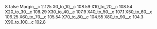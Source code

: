 <?xml version="1.0" encoding="UTF-8"?>
<CustomMetadata xmlns="http://soap.sforce.com/2006/04/metadata" xmlns:xsi="http://www.w3.org/2001/XMLSchema-instance" xmlns:xsd="http://www.w3.org/2001/XMLSchema">
    <label>8</label>
    <protected>false</protected>
    <values>
        <field>Margin__c</field>
        <value xsi:type="xsd:double">2.125</value>
    </values>
    <values>
        <field>X0_to_10__c</field>
        <value xsi:type="xsd:double">108.59</value>
    </values>
    <values>
        <field>X10_to_20__c</field>
        <value xsi:type="xsd:double">108.54</value>
    </values>
    <values>
        <field>X20_to_30__c</field>
        <value xsi:type="xsd:double">108.29</value>
    </values>
    <values>
        <field>X30_to_40__c</field>
        <value xsi:type="xsd:double">107.9</value>
    </values>
    <values>
        <field>X40_to_50__c</field>
        <value xsi:type="xsd:double">107.1</value>
    </values>
    <values>
        <field>X50_to_60__c</field>
        <value xsi:type="xsd:double">106.25</value>
    </values>
    <values>
        <field>X60_to_70__c</field>
        <value xsi:type="xsd:double">105.54</value>
    </values>
    <values>
        <field>X70_to_80__c</field>
        <value xsi:type="xsd:double">104.55</value>
    </values>
    <values>
        <field>X80_to_90__c</field>
        <value xsi:type="xsd:double">104.3</value>
    </values>
    <values>
        <field>X90_to_100__c</field>
        <value xsi:type="xsd:double">102.8</value>
    </values>
</CustomMetadata>
